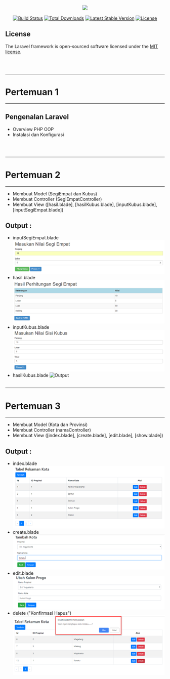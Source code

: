 <p align="center"><img src="https://laravel.com/assets/img/components/logo-laravel.svg"></p>

<p align="center">
<a href="https://travis-ci.org/laravel/framework"><img src="https://travis-ci.org/laravel/framework.svg" alt="Build Status"></a>
<a href="https://packagist.org/packages/laravel/framework"><img src="https://poser.pugx.org/laravel/framework/d/total.svg" alt="Total Downloads"></a>
<a href="https://packagist.org/packages/laravel/framework"><img src="https://poser.pugx.org/laravel/framework/v/stable.svg" alt="Latest Stable Version"></a>
<a href="https://packagist.org/packages/laravel/framework"><img src="https://poser.pugx.org/laravel/framework/license.svg" alt="License"></a>
</p>

## License

The Laravel framework is open-sourced software licensed under the [MIT license](https://opensource.org/licenses/MIT).

<br/><br/>
<hr/>

# Pertemuan 1

<hr/>

## Pengenalan Laravel
* Overview PHP OOP
* Instalasi dan Konfigurasi

<br/><br/>
<hr/>

# Pertemuan 2

<hr/>

* Membuat Model (SegiEmpat dan Kubus)
* Membuat Controller (SegiEmpatController)
* Membuat View ([hasil.blade], [hasilKubus.blade], [inputKubus.blade], [inputSegiEmpat.blade])

## Output :
* inputSegiEmpat.blade
  ![Output](./ss_output/inputSegiEmpat.png)
* hasil.blade
  ![Output](./ss_output/hasilPerhitunganSegiEmpat.png)
* inputKubus.blade
  ![Output](./ss_output/inputKubus.png)
* hasilKubus.blade
  ![Output](./ss_output/inputPerhitunganKubus.png)
<br/><br/>
<hr/>

# Pertemuan 3

<hr/>

* Membuat Model (Kota dan Provinsi)
* Membuat Controller (namaController)
* Membuat View ([index.blade], [create.blade], [edit.blade], [show.blade])

## Output :
* index.blade
  ![Output](./ss_output/indexKota.png)
* create.blade
  ![Output](./ss_output/tambahKota.png)
* edit.blade
  ![Output](./ss_output/editKota.png)
* delete ("Konfirmasi Hapus")
  ![Output](./ss_output/konfirmasiDeletKota.png)